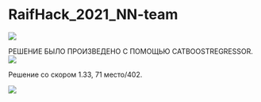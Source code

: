 # RaifHack_2021_NN-team

<img src = 'https://im0-tub-ru.yandex.net/i?id=757922e35dbc5271d989c6cab358f1f9&n=13'>


РЕШЕНИЕ БЫЛО ПРОИЗВЕДЕНО С ПОМОЩЬЮ CATBOOSTREGRESSOR.
<img src = 'https://miro.medium.com/max/1200/1*iEO6b3roCesXxI0vkx9IPg.png'>

Решение со скором 1.33, 71 место/402.

<img src = 'https://drop5.dropmefiles.com/preview/quaOT/689477303'>
